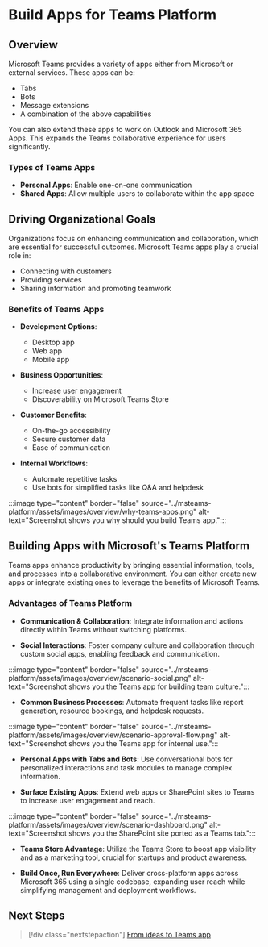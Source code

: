 # Build Apps for Teams Platform

## Overview

Microsoft Teams provides a variety of apps either from Microsoft or external services. These apps can be:

- Tabs
- Bots
- Message extensions
- A combination of the above capabilities

You can also extend these apps to work on Outlook and Microsoft 365 Apps. This expands the Teams collaborative experience for users significantly.

### Types of Teams Apps

- **Personal Apps**: Enable one-on-one communication
- **Shared Apps**: Allow multiple users to collaborate within the app space

## Driving Organizational Goals

Organizations focus on enhancing communication and collaboration, which are essential for successful outcomes. Microsoft Teams apps play a crucial role in:

- Connecting with customers
- Providing services
- Sharing information and promoting teamwork

### Benefits of Teams Apps

- **Development Options**:
  - Desktop app
  - Web app
  - Mobile app

- **Business Opportunities**:
  - Increase user engagement
  - Discoverability on Microsoft Teams Store

- **Customer Benefits**:
  - On-the-go accessibility
  - Secure customer data
  - Ease of communication

- **Internal Workflows**:
  - Automate repetitive tasks
  - Use bots for simplified tasks like Q&A and helpdesk

:::image type="content" border="false" source="../msteams-platform/assets/images/overview/why-teams-apps.png" alt-text="Screenshot shows you why should you build Teams app.":::

## Building Apps with Microsoft's Teams Platform

Teams apps enhance productivity by bringing essential information, tools, and processes into a collaborative environment. You can either create new apps or integrate existing ones to leverage the benefits of Microsoft Teams.

### Advantages of Teams Platform

- **Communication & Collaboration**: Integrate information and actions directly within Teams without switching platforms.
  
- **Social Interactions**: Foster company culture and collaboration through custom social apps, enabling feedback and communication.

:::image type="content" border="false" source="../msteams-platform/assets/images/overview/scenario-social.png" alt-text="Screenshot shows you the Teams app for building team culture.":::

- **Common Business Processes**: Automate frequent tasks like report generation, resource bookings, and helpdesk requests.

:::image type="content" border="false" source="../msteams-platform/assets/images/overview/scenario-approval-flow.png" alt-text="Screenshot shows you the Teams app for internal use.":::

- **Personal Apps with Tabs and Bots**: Use conversational bots for personalized interactions and task modules to manage complex information.

- **Surface Existing Apps**: Extend web apps or SharePoint sites to Teams to increase user engagement and reach.

:::image type="content" border="false" source="../msteams-platform/assets/images/overview/scenario-dashboard.png" alt-text="Screenshot shows you the SharePoint site ported as a Teams tab.":::

- **Teams Store Advantage**: Utilize the Teams Store to boost app visibility and as a marketing tool, crucial for startups and product awareness.

- **Build Once, Run Everywhere**: Deliver cross-platform apps across Microsoft 365 using a single codebase, expanding user reach while simplifying management and deployment workflows.

## Next Steps

> [!div class="nextstepaction"]
> [From ideas to Teams app](overview-story.md)